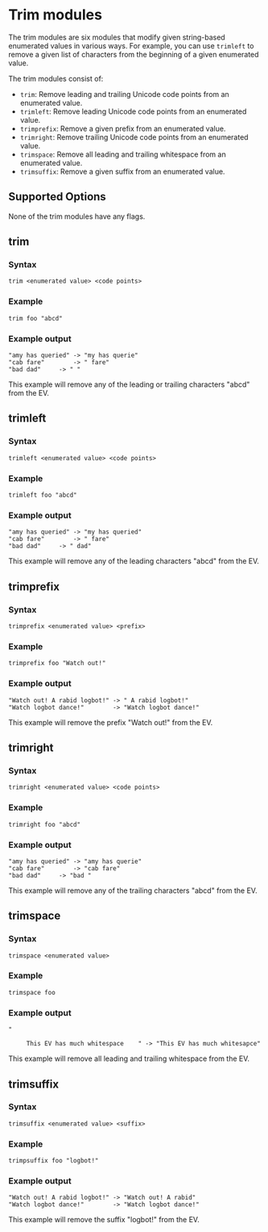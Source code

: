 # Trim modules

The trim modules are six modules that modify given string-based enumerated values in various ways. For example, you can use `trimleft` to remove a given list of characters from the beginning of a given enumerated value.

The trim modules consist of:

- `trim`: Remove leading and trailing Unicode code points from an enumerated value.
- `trimleft`: Remove leading Unicode code points from an enumerated value.
- `trimprefix`: Remove a given prefix from an enumerated value.
- `trimright`: Remove trailing Unicode code points from an enumerated value.
- `trimspace`: Remove all leading and trailing whitespace from an enumerated value.
- `trimsuffix`: Remove a given suffix from an enumerated value.

## Supported Options

None of the trim modules have any flags.

## trim

### Syntax

	trim <enumerated value> <code points>

### Example

	trim foo "abcd"

### Example output

	"amy has queried" -> "my has querie"
	"cab fare"        -> " fare"
	"bad dad"	  -> " "

This example will remove any of the leading or trailing characters "abcd" from the EV. 

## trimleft

### Syntax

	trimleft <enumerated value> <code points>

### Example

	trimleft foo "abcd"

### Example output

	"amy has queried" -> "my has queried"
	"cab fare"        -> " fare"
	"bad dad"	  -> " dad"

This example will remove any of the leading characters "abcd" from the EV. 

## trimprefix

### Syntax

	trimprefix <enumerated value> <prefix>

### Example

	trimprefix foo "Watch out!"

### Example output

	"Watch out! A rabid logbot!" -> " A rabid logbot!"
	"Watch logbot dance!"        -> "Watch logbot dance!"

This example will remove the prefix "Watch out!" from the EV. 

## trimright

### Syntax

	trimright <enumerated value> <code points>

### Example

	trimright foo "abcd"

### Example output

	"amy has queried" -> "amy has querie"
	"cab fare"        -> "cab fare"
	"bad dad"	  -> "bad "

This example will remove any of the trailing characters "abcd" from the EV. 

## trimspace

### Syntax

	trimspace <enumerated value>

### Example

	trimspace foo

### Example output

	"
         
         This EV has much whitespace    " -> "This EV has much whitesapce"

This example will remove all leading and trailing whitespace from the EV.

## trimsuffix

### Syntax

	trimsuffix <enumerated value> <suffix>

### Example

	trimpsuffix foo "logbot!"

### Example output

	"Watch out! A rabid logbot!" -> "Watch out! A rabid"
	"Watch logbot dance!"        -> "Watch logbot dance!"

This example will remove the suffix "logbot!" from the EV. 

